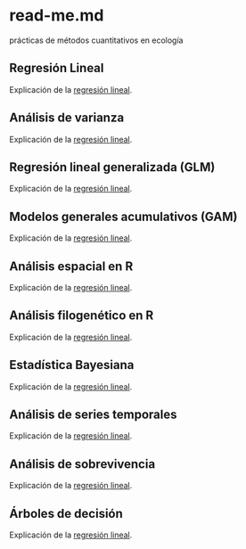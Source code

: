 # read-me.md
prácticas de métodos cuantitativos en ecología

## Regresión Lineal
Explicación de la [regresión lineal](https://rpubs.com/joser/RegresionSimple). 

## Análisis de varianza
Explicación de la [regresión lineal](https://rpubs.com/joser/RegresionSimple). 

## Regresión lineal generalizada (GLM)
Explicación de la [regresión lineal](https://rpubs.com/joser/RegresionSimple). 

## Modelos generales acumulativos (GAM)
Explicación de la [regresión lineal](https://rpubs.com/joser/RegresionSimple). 
## Análisis espacial en R
Explicación de la [regresión lineal](https://rpubs.com/joser/RegresionSimple). 
## Análisis filogenético en R
Explicación de la [regresión lineal](https://rpubs.com/joser/RegresionSimple). 
## Estadística Bayesiana
Explicación de la [regresión lineal](https://rpubs.com/joser/RegresionSimple). 
## Análisis de series temporales
Explicación de la [regresión lineal](https://rpubs.com/joser/RegresionSimple). 
## Análisis de sobrevivencia
Explicación de la [regresión lineal](https://rpubs.com/joser/RegresionSimple). 
## Árboles de decisión
Explicación de la [regresión lineal](https://rpubs.com/joser/RegresionSimple).
